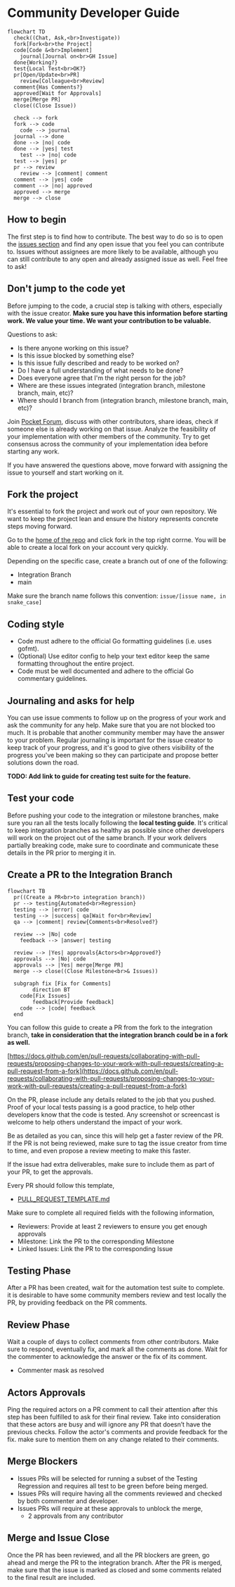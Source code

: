 # Community Developer Guide

```mermaid
flowchart TD
  check((Chat, Ask,<br>Investigate))
  fork[Fork<br>the Project]
  code[Code &<br>Implement]
	journal[Journal on<br>GH Issue]
  done{Working?}
  test{Local Test<br>OK?}
  pr[Open/Update<br>PR]
	review[Colleague<br>Review]
  comment{Has Comments?}
  approved[Wait for Approvals]
  merge[Merge PR]
  close((Close Issue))

  check --> fork
  fork --> code
	code --> journal
  journal --> done
  done --> |no| code
  done --> |yes| test
	test --> |no| code
  test --> |yes| pr
  pr --> review
	review --> |comment| comment
  comment --> |yes| code
  comment --> |no| approved
  approved --> merge
  merge --> close
```

## How to begin

The first step is to find how to contribute. The best way to do so is to open the [issues section](https://github.com/pokt-network/pocket/issues) and find any open issue that you feel you can contribute to. Issues without assignees are more likely to be available, although you can still contribute to any open and already assigned issue as well. Feel free to ask!

## Don't jump to the code yet

Before jumping to the code, a crucial step is talking with others, especially with the issue creator. **Make sure you have this information before starting work. We value your time. We want your contribution to be valuable.**

Questions to ask:
- Is there anyone working on this issue?
- Is this issue blocked by something else?
- Is this issue fully described and ready to be worked on?
- Do I have a full understanding of what needs to be done?
- Does everyone agree that I'm the right person for the job?
- Where are these issues integrated (integration branch, milestone branch, main, etc)?
- Where should I branch from (integration branch, milestone branch, main, etc)?

Join [Pocket Forum](https://forum.pokt.network/), discuss with other contributors, share ideas, check if someone else is already working on that issue. Analyze the feasibility of your implementation with other members of the community. Try to get consensus across the community of your implementation idea before starting any work.

If you have answered the questions above, move forward with assigning the issue to yourself and start working on it.

## Fork the project

It's essential to fork the project and work out of your own repository. We want to keep the project lean and ensure the history represents concrete steps moving forward.

Go to the [home of the repo](https://github.com/pokt-network/pocket) and click fork in the top right corrne. You will be able to create a local fork on your account very quickly.

Depending on the specific case, create a branch out of one of the following:
- Integration Branch
- main

Make sure the branch name follows this convention: `issue/[issue name, in snake_case]`

## Coding style
- Code must adhere to the official Go formatting guidelines (i.e. uses gofmt).
- (Optional) Use editor config to help your text editor keep the same formatting throughout the entire project.
- Code must be well documented and adhere to the official Go commentary guidelines.

## Journaling and asks for help

You can use issue comments to follow up on the progress of your work and ask the community for any help. Make sure that you are not blocked too much. It is probable that another community member may have the answer to your problem. Regular journaling is important for the issue creator to keep track of your progress, and it's good to give others visibility of the progress you've been making so they can participate and propose better solutions down the road.

**TODO: Add link to guide for creating test suite for the feature.**

## Test your code

Before pushing your code to the integration or milestone branches, make sure you ran all the tests locally following the **local testing guide**. It's critical to keep integration branches as healthy as possible since other developers will work on the project out of the same branch. If your work delivers partially breaking code, make sure to coordinate and communicate these details in the PR prior to merging it in.

## Create a PR to the Integration Branch

```mermaid
flowchart TB
  pr((Create a PR<br>to integration branch))
  pr --> testing{Automated<br>Regression}
  testing --> |error| code
  testing --> |success| qa[Wait for<br>Review]
  qa --> |comment| review{Comments<br>Resolved?}
  
  review --> |No| code
	feedback --> |answer| testing

  review --> |Yes| approvals{Actors<br>Approved?}
  approvals --> |No| code
  approvals --> |Yes| merge[Merge PR]
  merge --> close((Close Milestone<br>& Issues))

  subgraph fix [Fix for Comments]
		direction BT
    code[Fix Issues]
		feedback[Provide feedback]
    code --> |code| feedback
  end
```

You can follow this guide to create a PR from the fork to the integration branch, **take in consideration that the integration branch could be in a fork as well.**

[https://docs.github.com/en/pull-requests/collaborating-with-pull-requests/proposing-changes-to-your-work-with-pull-requests/creating-a-pull-request-from-a-fork](https://docs.github.com/en/pull-requests/collaborating-with-pull-requests/proposing-changes-to-your-work-with-pull-requests/creating-a-pull-request-from-a-fork)

On the PR, please include any details related to the job that you pushed. Proof of your local tests passing is a good practice, to help other developers know that the code is tested. Any screenshot or screencast is welcome to help others understand the impact of your work.

Be as detailed as you can, since this will help get a faster review of the PR. If the PR is not being reviewed, make sure to tag the issue creator from time to time, and even propose a review meeting to make this faster.

If the issue had extra deliverables, make sure to include them as part of your PR, to get the approvals.

Every PR should follow this template,

* [PULL\_REQUEST\_TEMPLATE.md](../../../.github/PULL_REQUEST_TEMPLATE.md)

Make sure to complete all required fields with the following information,
- Reviewers: Provide at least 2 reviewers to ensure you get enough approvals
- Milestone: Link the PR to the corresponding Milestone
- Linked Issues: Link the PR to the corresponding Issue

## Testing Phase

After a PR has been created, wait for the automation test suite to complete. it is desirable to have some community members review and test locally the PR, by providing feedback on the PR comments.

## Review Phase

Wait a couple of days to collect comments from other contributors. Make sure to respond, eventually fix, and mark all the comments as done.
Wait for the commenter to acknowledge the answer or the fix of its comment.

- Commenter mask as resolved

## Actors Approvals

Ping the required actors on a PR comment to call their attention after this step has been fulfilled to ask for their final review. Take into consideration that these actors are busy and will ignore any PR that doesn’t have the previous checks. Follow the actor's comments and provide feedback for the fix. make sure to mention them on any change related to their comments.

## Merge Blockers

- Issues PRs will be selected for running a subset of the Testing Regression and requires all test to be green before being merged.
- Issues PRs will require having all the comments reviewed and checked by both commenter and developer.
- Issues PRs will require at these approvals to unblock the merge,
    - 2 approvals from any contributor

## Merge and Issue Close

Once the PR has been reviewed, and all the PR blockers are green, go ahead and merge the PR to the integration branch. After the PR is merged, make sure that the issue is marked as closed and some comments related to the final result are included.
